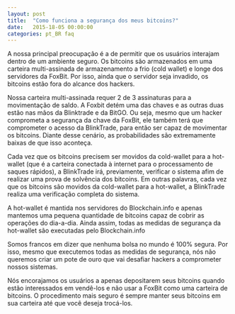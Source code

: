 ```yaml
---
layout: post
title:  "Como funciona a segurança dos meus bitcoins?"
date:   2015-18-05 00:00:00
categories: pt_BR faq
---
```


A nossa principal preocupação é a de permitir que os usuários interajam dentro de um ambiente seguro. Os bitcoins são armazenados em uma carteira multi-assinada de armazenamento a frio (cold wallet) e longe dos servidores da FoxBit. Por isso, ainda que o servidor seja invadido, os bitcoins estão fora do alcance dos hackers. 

Nossa carteira multi-assinada requer 2 de 3 assinaturas para a movimentação de saldo. A Foxbit detém uma das chaves e as outras duas estão nas mãos da Blinktrade e da BitGO. 
Ou seja, mesmo que um hacker comprometa a segurança da chave da FoxBit, ele também terá que comprometer o acesso da BlinkTrade, para então ser capaz de movimentar os bitcoins. Diante desse cenário, as probabilidades são extremamente baixas de que isso aconteça.

Cada vez que os bitcoins precisem ser movidos da cold-wallet para a hot-wallet (que é a carteira conectada à internet para o processamento de saques rápidos), a BlinkTrade irá, previamente, verificar o sistema afim de realizar uma prova de solvência dos bitcoins. Em outras palavras, cada vez que os bitcoins são movidos da cold-wallet para a hot-wallet, a BlinkTrade realiza uma verificação completa do sistema.

A hot-wallet é mantida nos servidores do Blockchain.info e apenas mantemos uma pequena quantidade de bitcoins capaz de cobrir as operações do dia-a-dia. Ainda assim, todas as medidas de segurança da hot-wallet são executadas pelo Blockchain.info

Somos francos em dizer que nenhuma bolsa no mundo é 100% segura. Por isso, mesmo que executemos todas as medidas de segurança, nós não queremos criar um pote de ouro que vai desafiar hackers a comprometer nossos sistemas.

Nós encorajamos os usuários a apenas depositarem seus bitcoins quando estão interessados em vendê-los e não usar a FoxBit como uma carteira de bitcoins. O procedimento mais seguro é sempre manter seus bitcoins em sua carteira até que você deseja trocá-los.
